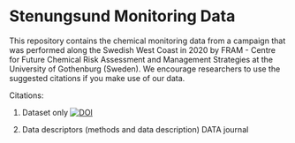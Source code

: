 # Stenungsund Monitoring Data
This repository contains the chemical monitoring data from a campaign that was performed along the Swedish West Coast in 2020 by FRAM - Centre for Future Chemical Risk Assessment and Management Strategies at the University of Gothenburg (Sweden). We encourage researchers to use the suggested citations if you make use of our data.

Citations:

1) Dataset only [![DOI](https://zenodo.org/badge/616514468.svg)](https://zenodo.org/badge/latestdoi/616514468)

3) Data descriptors (methods and data description)
DATA journal
